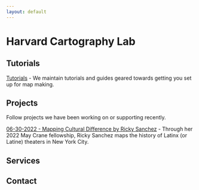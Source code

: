 ```yaml
---
layout: default
---
```


# Harvard Cartography Lab

## Tutorials

[Tutorials](https://harvardmapcollection.github.io/tutorials/) - We maintain tutorials and guides geared towards getting you set up for map making. 

## Projects

Follow projects we have been working on or supporting recently.

[06-30-2022 - Mapping Cultural Difference by Ricky Sanchez](https://harvardmapcollection.github.io/mapping-cultural-difference/) - Through her 2022 May Crane fellowship, Ricky Sanchez maps the history of Latinx (or Latine) theaters in New York City. 


## Services

## Contact
